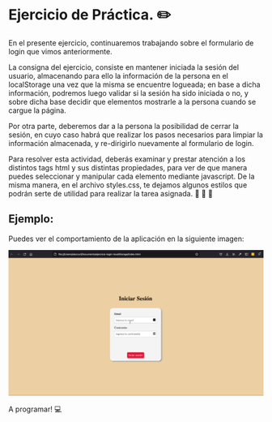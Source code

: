 # Ejercicio de Práctica. ✏️

En el presente ejercicio, continuaremos trabajando sobre el formulario de login que vimos anteriormente.

La consigna del ejercicio, consiste en mantener iniciada la sesión del usuario, almacenando para ello la información de la persona en el localStorage una vez que la misma se encuentre logueada; en base a dicha información, podremos luego validar si la sesión ha sido iniciada o no, y sobre dicha base decidir que elementos mostrarle a la persona cuando se cargue la página.

Por otra parte, deberemos dar a la persona la posibilidad de cerrar la sesión, en cuyo caso habrá que realizar los pasos necesarios para limpiar la información almacenada, y re-dirigirlo nuevamente al formulario de login.

Para resolver esta actividad, deberás examinar y prestar atención a los distintos tags html y sus distintas propiedades, para ver de que manera puedes seleccionar y manipular cada elemento mediante javascript. De la misma manera, en el archivo styles.css, te dejamos algunos estilos que podrán serte de utilidad para realizar la tarea asignada. 👀 👀 👀

## Ejemplo:

Puedes ver el comportamiento de la aplicación en la siguiente imagen:

<img src="./assets/form.gif">

A programar! 💻